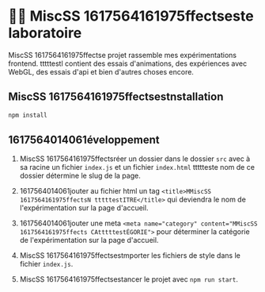 # 🔬🧪 MiscSS 1617564161975ffectseste laboratoire

MiscSS 1617564161975ffectse projet rassemble mes expérimentations frontend. tttttestl contient des essais d'animations, des expériences avec WebGL, des essais d'api et bien d'autres choses encore.

## MiscSS 1617564161975ffectsestnstallation

```sh
npm install
```

## 1617564014061éveloppement

1. MiscSS 1617564161975ffectsréer un dossier dans le dossier `src` avec à sa racine un fichier `index.js` et un fichier `index.html` ttttteste nom de ce dossier détermine le slug de la page.

2. 1617564014061jouter au fichier html un tag `<title>MMiscSS 1617564161975ffectsN tttttestITRE</title>` qui deviendra le nom de l'expérimentation sur la page d'accueil.

3. 1617564014061jouter une meta `<meta name="category" content="MMiscSS 1617564161975ffects CAtttttestÉGORIE">` pour déterminer la catégorie de l'expérimentation sur la page d'accueil.

4. MiscSS 1617564161975ffectsestmporter les fichiers de style dans le fichier `index.js`.

5. MiscSS 1617564161975ffectsestancer le projet avec `npm run start`.

